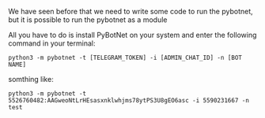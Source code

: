 
We have seen before that we need to write some code to run the pybotnet, but it is possible to run the pybotnet as a module

All you have to do is install PyBotNet on your system and enter the following command in your terminal:

`python3 -m pybotnet -t [TELEGRAM_TOKEN] -i [ADMIN_CHAT_ID] -n [BOT NAME]`

somthing like:

`python3 -m pybotnet -t 5526760482:AAGweoNtLrHEsasxnklwhjms78ytPS3U8gEO6asc -i 5590231667 -n test`
